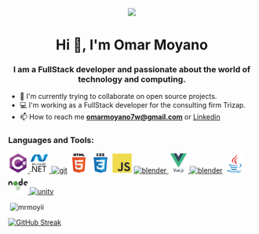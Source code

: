 <div id="header" align="center">
  <img aling="center" src="https://i.giphy.com/media/v1.Y2lkPTc5MGI3NjExdjM4dWx1dnpxcWZtZzExbGVzNWE3NzQzd3RqM3F3ZnZ1YnUydDU0dCZlcD12MV9pbnRlcm5hbF9naWZfYnlfaWQmY3Q9Zw/CuuSHzuc0O166MRfjt/giphy.gif" width="200"  />
  
  <h1 align="center">Hi 👋, I'm Omar Moyano</h1>
  <h3 align="center">I am a FullStack developer and passionate about the world of technology and computing. </h3>
</div>

- 🌱 I'm currently trying to collaborate on open source projects.
- 💻 I'm working as a FullStack developer for the consulting firm Trizap.
- 📫 How to reach me **omarmoyano7w@gmail.com** or <a href="https://linkedin.com/in/omar-moyano" target="blank">Linkedin</a>

<h3 align="left">Languages and Tools:</h3>
<p align="left"> <a href="https://www.w3schools.com/cs/" target="_blank" rel="noreferrer"> <img src="https://raw.githubusercontent.com/devicons/devicon/master/icons/csharp/csharp-original.svg" alt="csharp" width="40" height="40"/> </a> <a href="https://dotnet.microsoft.com/" target="_blank" rel="noreferrer"> <img src="https://raw.githubusercontent.com/devicons/devicon/master/icons/dot-net/dot-net-original-wordmark.svg" alt="dotnet" width="40" height="40"/> </a> <a href="https://git-scm.com/" target="_blank" rel="noreferrer"> <img src="https://www.vectorlogo.zone/logos/git-scm/git-scm-icon.svg" alt="git" width="40" height="40"/></a> <a href="https://www.w3.org/html/" target="_blank" rel="noreferrer"> <img src="https://raw.githubusercontent.com/devicons/devicon/master/icons/html5/html5-original-wordmark.svg" alt="html5" width="40" height="40"/></a> <a href="https://www.w3schools.com/css/" target="_blank" rel="noreferrer"> <img src="https://raw.githubusercontent.com/devicons/devicon/master/icons/css3/css3-original-wordmark.svg" alt="css3" width="40" height="40"/></a> <a href="https://developer.mozilla.org/en-US/docs/Web/JavaScript" target="_blank" rel="noreferrer"> <img src="https://raw.githubusercontent.com/devicons/devicon/master/icons/javascript/javascript-original.svg" alt="javascript" width="40" height="40"/></a> <a href="https://es.react.dev/" target="_blank" rel="noreferrer"> <img src="https://cdn.worldvectorlogo.com/logos/react-2.svg" alt="blender" width="40" height="40"/> </a> <a href="https://vuejs.org/" target="_blank" rel="noreferrer"> <img src="https://raw.githubusercontent.com/devicons/devicon/master/icons/vuejs/vuejs-original-wordmark.svg" alt="vuejs" width="40" height="40"/> </a> <a href="https://www.postman.com/" target="_blank" rel="noreferrer"> <img src="https://www.vectorlogo.zone/logos/getpostman/getpostman-icon.svg" alt="blender" width="40" height="40"/></a> <a href="https://www.java.com" target="_blank" rel="noreferrer"> <img src="https://raw.githubusercontent.com/devicons/devicon/master/icons/java/java-original.svg" alt="java" width="40" height="40"/> </a> <a href="https://nodejs.org" target="_blank" rel="noreferrer"> <img src="https://raw.githubusercontent.com/devicons/devicon/master/icons/nodejs/nodejs-original-wordmark.svg" alt="nodejs" width="40" height="40"/> </a> <a href="https://unity.com/" target="_blank" rel="noreferrer"> <img src="https://www.vectorlogo.zone/logos/unity3d/unity3d-icon.svg" alt="unity" width="40" height="40"/></a></p>

<p>&nbsp;<img align="center" src="https://github-readme-stats.vercel.app/api?username=mrmoyii&show_icons=true&locale=en" alt="mrmoyii" /></p>




[![GitHub Streak](https://streak-stats.demolab.com/?user=MrMoyii)](https://git.io/streak-stats)
